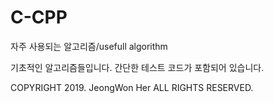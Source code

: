 # C-CPP
자주 사용되는 알고리즘/usefull algorithm

기초적인 알고리즘들입니다.
간단한 테스트 코드가 포함되어 있습니다.

COPYRIGHT 2019. JeongWon Her ALL RIGHTS RESERVED.
